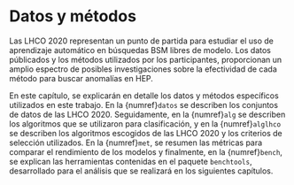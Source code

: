 # Datos y métodos
Las LHCO 2020 representan un punto de partida para estudiar el uso de aprendizaje automático en búsquedas BSM libres de modelo. Los datos públicados y los métodos utilizados por los participantes, proporcionan un amplio espectro de posibles investigaciones sobre la efectividad de cada método para buscar anomalías en HEP.

En este capítulo, se explicarán en detalle los datos y métodos específicos utilizados en este trabajo. En la {numref}`datos` se describen los conjuntos de datos de las LHCO 2020. Seguidamente, en la {numref}`alg` se describen los algoritmos que se utilizaron para clasificación, y en la {numref}`alglhco` se describen los algoritmos escogidos de las LHCO 2020 y los criterios de selección utilizados. En la {numref}`met`, se resumen las métricas para comparar el rendimiento de los modelos y finalmente, en la {numref}`bench`, se explican las herramientas contenidas en el paquete `benchtools`, desarrollado para el análisis que se realizará en los siguientes capítulos.